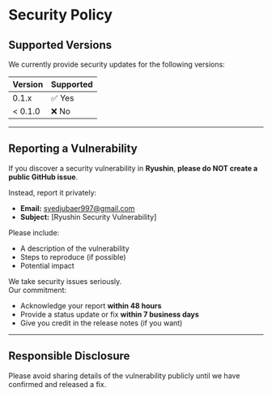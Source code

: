 # Security Policy

## Supported Versions

We currently provide security updates for the following versions:

| Version   | Supported |
|-----------|-----------|
| 0.1.x     | ✅ Yes    |
| < 0.1.0   | ❌ No     |

---

## Reporting a Vulnerability

If you discover a security vulnerability in **Ryushin**, **please do NOT create a public GitHub issue**.

Instead, report it privately:

- **Email:** syedjubaer997@gmail.com
- **Subject:** [Ryushin Security Vulnerability]

Please include:
- A description of the vulnerability
- Steps to reproduce (if possible)
- Potential impact

We take security issues seriously.  
Our commitment:
- Acknowledge your report **within 48 hours**
- Provide a status update or fix **within 7 business days**
- Give you credit in the release notes (if you want)

---

## Responsible Disclosure

Please avoid sharing details of the vulnerability publicly until we have confirmed and released a fix.
